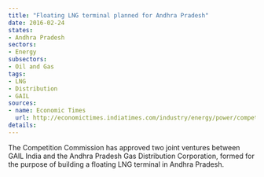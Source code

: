 ```yaml
---
title: "Floating LNG terminal planned for Andhra Pradesh"
date: 2016-02-24
states:
- Andhra Pradesh
sectors:
- Energy
subsectors:
- Oil and Gas
tags:
- LNG
- Distribution
- GAIL
sources:
- name: Economic Times
  url: http://economictimes.indiatimes.com/industry/energy/power/competition-commission-of-india-approves-two-jvs-to-set-up-lng-terminal-in-andhra-pradesh/articleshow/51007810.cms
details:
---
```


The Competition Commission has approved two joint ventures between GAIL India and the Andhra Pradesh Gas Distribution Corporation, formed for the purpose of building a floating LNG terminal in Andhra Pradesh.
